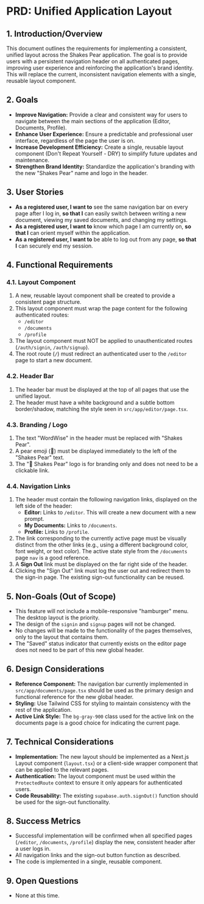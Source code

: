 # PRD: Unified Application Layout

## 1. Introduction/Overview

This document outlines the requirements for implementing a consistent, unified layout across the Shakes Pear application. The goal is to provide users with a persistent navigation header on all authenticated pages, improving user experience and reinforcing the application's brand identity. This will replace the current, inconsistent navigation elements with a single, reusable layout component.

## 2. Goals

*   **Improve Navigation:** Provide a clear and consistent way for users to navigate between the main sections of the application (Editor, Documents, Profile).
*   **Enhance User Experience:** Ensure a predictable and professional user interface, regardless of the page the user is on.
*   **Increase Development Efficiency:** Create a single, reusable layout component (Don't Repeat Yourself - DRY) to simplify future updates and maintenance.
*   **Strengthen Brand Identity:** Standardize the application's branding with the new "Shakes Pear" name and logo in the header.

## 3. User Stories

*   **As a registered user, I want to** see the same navigation bar on every page after I log in, **so that I** can easily switch between writing a new document, viewing my saved documents, and changing my settings.
*   **As a registered user, I want to** know which page I am currently on, **so that I** can orient myself within the application.
*   **As a registered user, I want to** be able to log out from any page, **so that I** can securely end my session.

## 4. Functional Requirements

### 4.1. Layout Component

1.  A new, reusable layout component shall be created to provide a consistent page structure.
2.  This layout component must wrap the page content for the following authenticated routes:
    *   `/editor`
    *   `/documents`
    *   `/profile`
3.  The layout component must NOT be applied to unauthenticated routes (`/auth/signin`, `/auth/signup`).
4.  The root route (`/`) must redirect an authenticated user to the `/editor` page to start a new document.

### 4.2. Header Bar

1.  The header bar must be displayed at the top of all pages that use the unified layout.
2.  The header must have a white background and a subtle bottom border/shadow, matching the style seen in `src/app/editor/page.tsx`.

### 4.3. Branding / Logo

1.  The text "WordWise" in the header must be replaced with "Shakes Pear".
2.  A pear emoji (🍐) must be displayed immediately to the left of the "Shakes Pear" text.
3.  The "🍐 Shakes Pear" logo is for branding only and does not need to be a clickable link.

### 4.4. Navigation Links

1.  The header must contain the following navigation links, displayed on the left side of the header:
    *   **Editor:** Links to `/editor`. This will create a new document with a new prompt.
    *   **My Documents:** Links to `/documents`.
    *   **Profile:** Links to `/profile`.
2.  The link corresponding to the currently active page must be visually distinct from the other links (e.g., using a different background color, font weight, or text color). The active state style from the `/documents` page `nav` is a good reference.
3.  A **Sign Out** link must be displayed on the far right side of the header.
4.  Clicking the "Sign Out" link must log the user out and redirect them to the sign-in page. The existing sign-out functionality can be reused.

## 5. Non-Goals (Out of Scope)

*   This feature will not include a mobile-responsive "hamburger" menu. The desktop layout is the priority.
*   The design of the `signin` and `signup` pages will not be changed.
*   No changes will be made to the functionality of the pages themselves, only to the layout that contains them.
*   The "Saved" status indicator that currently exists on the editor page does not need to be part of this new global header.

## 6. Design Considerations

*   **Reference Component:** The navigation bar currently implemented in `src/app/documents/page.tsx` should be used as the primary design and functional reference for the new global header.
*   **Styling:** Use Tailwind CSS for styling to maintain consistency with the rest of the application.
*   **Active Link Style:** The `bg-gray-900` class used for the active link on the documents page is a good choice for indicating the current page.

## 7. Technical Considerations

*   **Implementation:** The new layout should be implemented as a Next.js Layout component (`layout.tsx`) or a client-side wrapper component that can be applied to the relevant pages.
*   **Authentication:** The layout component must be used within the `ProtectedRoute` context to ensure it only appears for authenticated users.
*   **Code Reusability:** The existing `supabase.auth.signOut()` function should be used for the sign-out functionality.

## 8. Success Metrics

*   Successful implementation will be confirmed when all specified pages (`/editor`, `/documents`, `/profile`) display the new, consistent header after a user logs in.
*   All navigation links and the sign-out button function as described.
*   The code is implemented in a single, reusable component.

## 9. Open Questions

*   None at this time.
